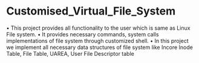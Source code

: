 # Customised_Virtual_File_System
• This project provides all functionality to the user which is same as Linux File system.  • It provides necessary commands, system calls implementations of file system through customized shell.  • In this project we implement all necessary data structures of file system like Incore Inode Table, File Table, UAREA, User File Descriptor table

